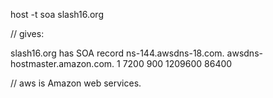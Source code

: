host -t soa slash16.org

//	gives:

slash16.org has SOA record ns-144.awsdns-18.com. awsdns-hostmaster.amazon.com. 1 7200 900 1209600 86400

//	aws is Amazon web services.